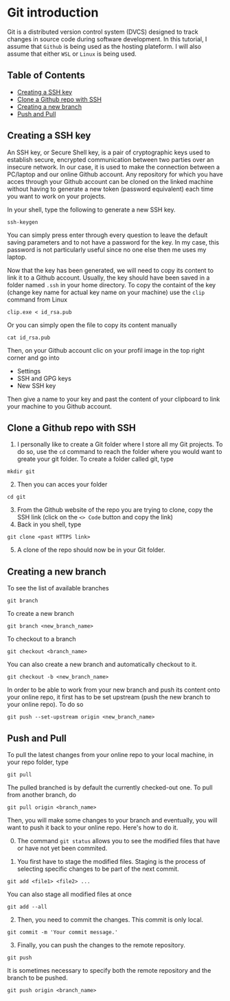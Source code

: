 # Git introduction
Git is a distributed version control system (DVCS) designed to track changes in source code during software development. In this tutorial, I assume that `Github` is being used as the hosting plateform. I will also assume that either `WSL` or `Linux` is being used.

## Table of Contents
- [Creating a SSH key](#creating_ss_key)
- [Clone a Github repo with SSH](#Cloning_github)
- [Creating a new branch](#branch)
- [Push and Pull](#push_pull)

## Creating a SSH key
An SSH key, or Secure Shell key, is a pair of cryptographic keys used to establish secure, encrypted communication between two parties over an insecure network. In our case, it is used to make the connection between a PC/laptop and our online Github account. Any repository for which you have acces through your Github account can be cloned on the linked machine without having to generate a new token (password equivalent) each time you want to work on your projects.

In your shell, type the following to generate a new SSH key.
```
ssh-keygen
```
You can simply press enter through every question to leave the default saving parameters and to not have a password for the key. In my case, this password is not particularly useful since no one else then me uses my laptop. 

Now that the key has been generated, we will need to copy its content to link it to a Github account. Usually, the key should have been saved in a folder named `.ssh` in your home directory. To copy the containt of the key (change key name for actual key name on your machine) use the `clip` command from Linux
```
clip.exe < id_rsa.pub
```
Or you can simply open the file to copy its content manually
```
cat id_rsa.pub
```

Then, on your Github account clic on your profil image in the top right corner and go into
* Settings
* SSH and GPG keys
* New SSH key

Then give a name to your key and past the content of your clipboard to link your machine to you Github account.

## Clone a Github repo with SSH
1. I personally like to create a Git folder where I store all my Git projects. To do so, use the `cd` command to reach the folder where you would want to greate your git folder. To create a folder called git, type
```
mkdir git
```
2. Then you can acces your folder
```
cd git
```
3. From the Github website of the repo you are trying to clone, copy the SSH link (click on the `<> Code` button and copy the link)
4. Back in you shell, type
```
git clone <past HTTPS link>
```
5. A clone of the repo should now be in your Git folder.

## Creating a new branch
To see the list of available branches
```
git branch
```
To create a new branch
```
git branch <new_branch_name>
```
To checkout to a branch
```
git checkout <branch_name>
```
You can also create a new branch and automatically checkout to it.
```
git checkout -b <new_branch_name>
```
In order to be able to work from your new branch and push its content onto your online repo, it first has to be set upstream (push the new branch to your online repo). To do so
```
git push --set-upstream origin <new_branch_name>
```

## Push and Pull
To pull the latest changes from your online repo to your local machine, in your repo folder, type
```
git pull
```
The pulled branched is by default the currently checked-out one. To pull from another branch, do
```
git pull origin <branch_name>
```
Then, you will make some changes to your branch and eventually, you will want to push it back to your online repo. Here's how to do it. 

0. The command `git status` allows you to see the modified files that have or have not yet been commited.

1. You first have to stage the modified files. Staging is the process of selecting specific changes to be part of the next commit.
```
git add <file1> <file2> ...
```
You can also stage all modified files at once
```
git add --all
```
2. Then, you need to commit the changes. This commit is only local. 
```
git commit -m 'Your commit message.'
```
3. Finally, you can push the changes to the remote repository.
```
git push
```
It is sometimes necessary to specify both the remote repository and the branch to be pushed.
```
git push origin <branch_name>
```